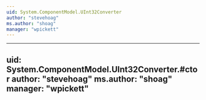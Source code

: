 ```yaml
---
uid: System.ComponentModel.UInt32Converter
author: "stevehoag"
ms.author: "shoag"
manager: "wpickett"
---
```


---
uid: System.ComponentModel.UInt32Converter.#ctor
author: "stevehoag"
ms.author: "shoag"
manager: "wpickett"
---
